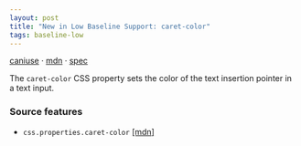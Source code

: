 ```yaml
---
layout: post
title: "New in Low Baseline Support: caret-color"
tags: baseline-low
---
```


[caniuse](https://caniuse.com/?search=caret-color) · [mdn](https://developer.mozilla.org/en-US/search?q=caret-color) · [spec](https://drafts.csswg.org/css-ui-4/#insertion-caret)

The `caret-color` CSS property sets the color of the text insertion pointer in a text input.

### Source features

- ``css.properties.caret-color`` [[mdn]](https://developer.mozilla.org/en-US/search?q=css.properties.caret-color)

